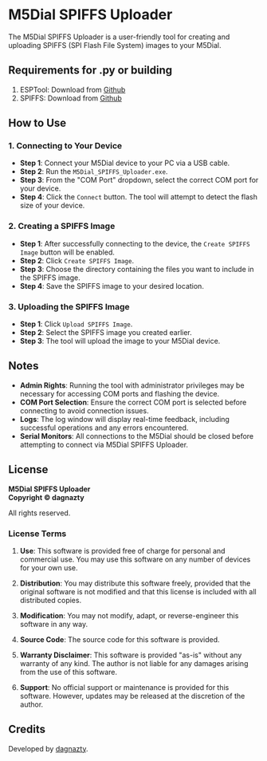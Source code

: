 # M5Dial SPIFFS Uploader

The M5Dial SPIFFS Uploader is a user-friendly tool for creating and uploading SPIFFS (SPI Flash File System) images to your M5Dial.

## Requirements for .py or building
1. ESPTool: Download from [Github](https://github.com/espressif/esptool)
2. SPIFFS: Download from [Github](https://github.com/igrr/mkspiffs)

## How to Use

### 1. Connecting to Your Device
- **Step 1**: Connect your M5Dial device to your PC via a USB cable.
- **Step 2**: Run the `M5Dial_SPIFFS_Uploader.exe`.
- **Step 3**: From the "COM Port" dropdown, select the correct COM port for your device.
- **Step 4**: Click the `Connect` button. The tool will attempt to detect the flash size of your device.

### 2. Creating a SPIFFS Image
- **Step 1**: After successfully connecting to the device, the `Create SPIFFS Image` button will be enabled.
- **Step 2**: Click `Create SPIFFS Image`.
- **Step 3**: Choose the directory containing the files you want to include in the SPIFFS image.
- **Step 4**: Save the SPIFFS image to your desired location.

### 3. Uploading the SPIFFS Image
- **Step 1**: Click `Upload SPIFFS Image`.
- **Step 2**: Select the SPIFFS image you created earlier.
- **Step 3**: The tool will upload the image to your M5Dial device.

## Notes
- **Admin Rights**: Running the tool with administrator privileges may be necessary for accessing COM ports and flashing the device.
- **COM Port Selection**: Ensure the correct COM port is selected before connecting to avoid connection issues.
- **Logs**: The log window will display real-time feedback, including successful operations and any errors encountered.
- **Serial Monitors**: All connections to the M5Dial should be closed before attempting to connect via M5Dial SPIFFS Uploader. 

## License

**M5Dial SPIFFS Uploader**  
**Copyright © dagnazty**

All rights reserved.

### License Terms

1. **Use**: This software is provided free of charge for personal and commercial use. You may use this software on any number of devices for your own use.

2. **Distribution**: You may distribute this software freely, provided that the original software is not modified and that this license is included with all distributed copies.

3. **Modification**: You may not modify, adapt, or reverse-engineer this software in any way.

4. **Source Code**: The source code for this software is provided.

5. **Warranty Disclaimer**: This software is provided "as-is" without any warranty of any kind. The author is not liable for any damages arising from the use of this software.

6. **Support**: No official support or maintenance is provided for this software. However, updates may be released at the discretion of the author.

## Credits

Developed by [dagnazty](https://linktr.ee/dagnazty).
